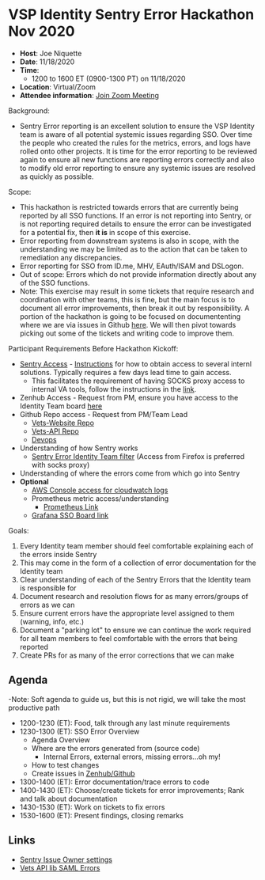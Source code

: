 # VSP Identity Sentry Error Hackathon Nov 2020

- **Host**: Joe Niquette
- **Date**: 11/18/2020
- **Time**:
  - 1200 to 1600 ET (0900-1300 PT) on 11/18/2020
- **Location**: Virtual/Zoom
- **Attendee information**: [Join Zoom Meeting](https://zoom.us/j/93025140718)

Background:
- Sentry Error reporting is an excellent solution to ensure the VSP Identity team is aware of all potential systemic issues regarding SSO. Over time the people who created the rules for the metrics, errors, and logs have rolled onto other projects. It is time for the error reporting to be reviewed again to ensure all new functions are reporting errors correctly and also to modify old error reporting to ensure any systemic issues are resolved as quickly as possible.

Scope:
- This hackathon is restricted towards errors that are currently being reported by all SSO functions. If an error is not reporting into Sentry, or is not reporting required details to ensure the error can be investigated for a potential fix, then **it is** in scope of this exercise.
- Error reporting from downstream systems is also in scope, with the understanding we may be limited as to the action that can be taken to remediation any discrepancies.
- Error reporting for SSO from ID.me, MHV, EAuth/ISAM and DSLogon.
- Out of scope: Errors which do not provide information directly about any of the SSO functions.
- Note: This exercise may result in some tickets that require research and coordination with other teams, this is fine, but the main focus is to document all error improvements, then break it out by responsibility. A portion of the hackathon is going to be focused on documententing where we are via issues in Github [here](https://github.com/department-of-veterans-affairs/va.gov-team/issues). We will then pivot towards picking out some of the tickets and writing code to improve them.

Participant Requirements Before Hackathon Kickoff:
- [Sentry Access](https://github.com/department-of-veterans-affairs/va.gov-team/blob/master/platform/working-with-vsp/orientation/request-access-to-tools.md#request-access) - [Instructions](https://github.com/department-of-veterans-affairs/va.gov-team/blob/master/platform/engineering/internal-tools.md#create-ssh-public-key) for how to obtain access to several internl solutions. Typically requires a few days lead time to gain access. 
  - This facilitates the requirement of having SOCKS proxy access to internal VA tools, follow the instructions in the [link](https://github.com/department-of-veterans-affairs/va.gov-team/blob/master/platform/engineering/internal-tools.md#create-ssh-public-key).
- Zenhub Access - Request from PM, ensure you have access to the Identity Team board [here](https://app.zenhub.com/workspaces/vsp-identity-5f5bab705a94c9001ba33734/board?labels=sso-login&repos=133843125)
- Github Repo access - Request from PM/Team Lead
  - [Vets-Website Repo](https://github.com/department-of-veterans-affairs/vets-website)
  - [Vets-API Repo](https://github.com/department-of-veterans-affairs/vets-api)
  - [Devops](https://github.com/department-of-veterans-affairs/devops)
- Understanding of how Sentry works
  - [Sentry Error Identity Team filter](http://sentry.vfs.va.gov/organizations/vsp/issues/?environment=production&groupStatsPeriod=14d&query=is%3Aunresolved+assigned%3A%23vsp-identity) (Access from Firefox is preferred with socks proxy)
- Understanding of where the errors come from which go into Sentry
- **Optional**
  - [AWS Console access for cloudwatch logs](https://github.com/department-of-veterans-affairs/va.gov-team/blob/master/platform/working-with-vsp/orientation/request-access-to-tools.md#aws-console-access)
  - Prometheus metric access/understanding
    - [Prometheus Link](http://prometheus-prod.vfs.va.gov:9090/prometheus/graph)
  - [Grafana SSO Board link](http://grafana.vfs.va.gov/d/ioicprRMk/ssoe-launch?orgId=1&from=now-6h&to=now&var-api_version=v1)

Goals:
1. Every Identity team member should feel comfortable explaining each of the errors inside Sentry
  1. This may come in the form of a collection of error documentation for the Identity team
  1. Clear understanding of each of the Sentry Errors that the Identity team is responsible for
1. Document research and resolution flows for as many errors/groups of errors as we can
1. Ensure current errors have the appropriate level assigned to them (warning, info, etc.)
1. Document a "parking lot" to ensure we can continue the work required for all team members to feel comfortable with the errors that being reported
1. Create PRs for as many of the error corrections that we can make

## Agenda
-Note: Soft agenda to guide us, but this is not rigid, we will take the most productive path
- 1200-1230 (ET): Food, talk through any last minute requirements
- 1230-1300 (ET): SSO Error Overview
  - Agenda Overview
  - Where are the errors generated from (source code)
    - Internal Errors, external errors, missing errors...oh my!
  - How to test changes
  - Create issues in [Zenhub/Github](https://github.com/department-of-veterans-affairs/va.gov-team/issues) 
- 1300-1400 (ET): Error documentation/trace errors to code
- 1400-1430 (ET): Choose/create tickets for error improvements; Rank and talk about documentation 
- 1430-1530 (ET): Work on tickets to fix errors
- 1530-1600 (ET): Present findings, closing remarks

## Links
- [Sentry Issue Owner settings](http://sentry.vfs.va.gov/settings/vsp/projects/platform-api/ownership/)
- [Vets API lib SAML Errors](https://github.com/department-of-veterans-affairs/vets-api/blob/9254a93af093aba9ce4651a18e43209c36bbccf9/lib/saml/errors.rb)
